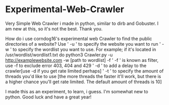 # Experimental-Web-Crawler
Very Simple Web Crawler i made in python, similar to dirb and Gobuster. I am new at this, so it's not the best. Thank you.

How do i use corndog16's experimental web Crawler to find the public directories of a website?
Use ' -u ' to specify the website you want to run
' -w ' to specify the wordlist you want to use. For example; if it's located in /usr/wordlist/wordlist1.txt do python3 Crawler.py -u http://examplewebsite.com -w [path to wordlist] -f 
' -f ' is known as filter, use -f to exclude error 403, 404 and 429
' -d ' to add a delay to the crawler[use -d if you get rate limited perhaps]
' -t ' to specify the amount of threads you'd like to use [the more threads the faster it'll work, but there is a higher chance you'll get rate limited. The default amount of threads is 10]

I made this as an experiment, to learn, i guess. I'm somewhat new to python.
Good luck and have a great year!
